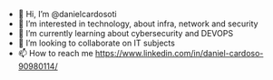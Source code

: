 - 👋 Hi, I’m @danielcardosoti
- 👀 I’m interested in technology, about infra, network and security
- 🌱 I’m currently learning about cybersecurity and DEVOPS
- 💞️ I’m looking to collaborate on IT subjects
- 📫 How to reach me https://www.linkedin.com/in/daniel-cardoso-90980114/

<!---
danielcardosoti/danielcardosoti is a ✨ special ✨ repository because its `README.md` (this file) appears on your GitHub profile.
You can click the Preview link to take a look at your changes.
--->
